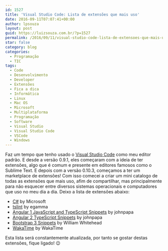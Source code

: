 ```yaml
---
id: 1527
title: 'Visual Studio Code: Lista de extensões que mais uso'
date: 2016-09-11T07:07:41+00:00
author: lpsouza
layout: post
guid: https://luizsouza.com.br/?p=1527
permalink: /2016/09/11/visual-studio-code-lista-de-extensoes-que-mais-uso/
star: false
category: blog
categories:
  - Programação
  - TIC
tags:
  - Code
  - Desenvolvimento
  - Developer
  - Extensões
  - Fica a dica
  - Informática
  - Linux
  - Mac OS
  - Microsoft
  - Multiplataforma
  - Programação
  - Software
  - Visual Studio
  - Visual Studio Code
  - VSCode
  - Windows
---
```

Faz um tempo que tenho usado o <a href="https://code.visualstudio.com" target="_blank">Visual Studio Code</a> como meu editor padrão. E desde a versão 0.9.1, eles começaram com a ideia de ter extensões, algo que é comum e presente em editores famosos como o Sublime Text. E depois com a versão 0.10.3, começamos a ter um marketplace de extensões! Com isso comecei a criar um mini catalogo de todas as extensões que mais uso, afim de compartilhar, mas principalmente para não esquecer entre diversos sistemas operacionais e computadores que uso no meu dia a dia. Deixo a lista de extensões abaixo:

* <a href="https://marketplace.visualstudio.com/items?itemName=ms-vscode.csharp" target="_blank">C#</a> by Microsoft
* <a href="https://marketplace.visualstudio.com/items?itemName=eg2.tslint" target="_blank">tslint</a> by egamma
* <a href="https://marketplace.visualstudio.com/items?itemName=johnpapa.Angular1" target="_blank">Angular 1 JavaScript and TypeScript Snippets</a> by johnpapa
* <a href="https://marketplace.visualstudio.com/items?itemName=johnpapa.Angular2" target="_blank">Angular 2 TypeScript Snippets</a> by johnpapa
* <a href="https://marketplace.visualstudio.com/items?itemName=wcwhitehead.bootstrap-3-snippets" target="_blank">Bootstrap 3 Snippets</a> by William Whitehead
* <a href="https://marketplace.visualstudio.com/items?itemName=WakaTime.vscode-wakatime" target="_blank">WakaTime</a> by WakaTime

Esta lista será constantemente atualizada, por tanto se gostar destas extensões, fique ligado! 😉

